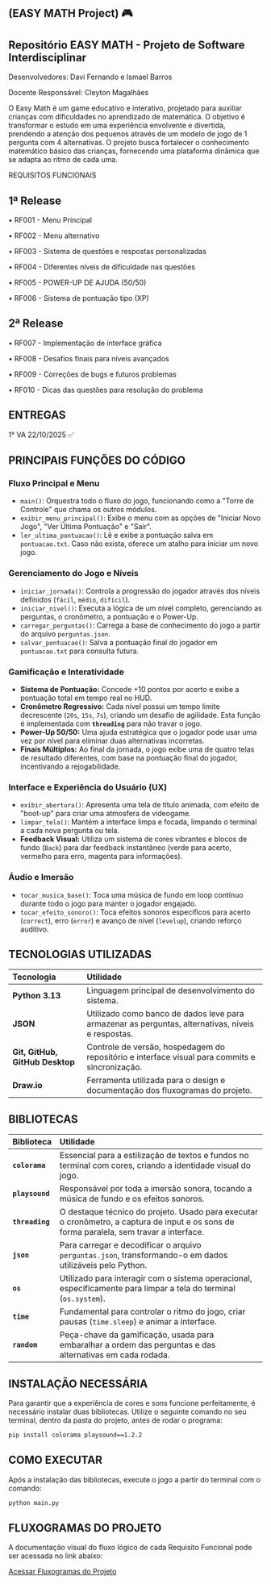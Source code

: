 ## (EASY MATH Project) 🎮

## Repositório EASY MATH - Projeto de Software Interdisciplinar

Desenvolvedores: Davi Fernando e Ismael Barros

Docente Responsável: Cleyton Magalhães

O Easy Math é um game educativo e interativo, projetado para auxiliar crianças com dificuldades no aprendizado de matemática.
O objetivo é transformar o estudo em uma experiência envolvente e divertida, 
prendendo a atenção dos pequenos através de um modelo de jogo de 1 pergunta com 4 alternativas.
O projeto busca fortalecer o conhecimento matemático básico das crianças, fornecendo uma plataforma dinâmica que se adapta ao ritmo de cada uma.

REQUISITOS FUNCIONAIS

## 1ª Release

• RF001 - Menu Principal 

• RF002 - Menu alternativo

• RF003 - Sistema de questões e respostas personalizadas

• RF004 - Diferentes níveis de dificuldade nas questões

• RF005 - POWER-UP DE AJUDA (50/50)

• RF006 - Sistema de pontuação tipo (XP)

## 2ª Release

• RF007 - Implementação de interface gráfica

• RF008 - Desafios finais para níveis avançados

• RF009 - Correções de bugs e futuros problemas

• RF010 - Dicas das questões para resolução do problema


## ENTREGAS 

1° VA 22/10/2025 ✅ 

## PRINCIPAIS FUNÇÕES DO CÓDIGO

### Fluxo Principal e Menu

-   `main()`: Orquestra todo o fluxo do jogo, funcionando como a "Torre de Controle" que chama os outros módulos.
-   `exibir_menu_principal()`: Exibe o menu com as opções de "Iniciar Novo Jogo", "Ver Última Pontuação" e "Sair".
-   `ler_ultima_pontuacao()`: Lê e exibe a pontuação salva em `pontuacao.txt`. Caso não exista, oferece um atalho para iniciar um novo jogo.

### Gerenciamento do Jogo e Níveis

-   `iniciar_jornada()`: Controla a progressão do jogador através dos níveis definidos (`fácil`, `médio`, `difícil`).
-   `iniciar_nivel()`: Executa a lógica de um nível completo, gerenciando as perguntas, o cronômetro, a pontuação e o Power-Up.
-   `carregar_perguntas()`: Carrega a base de conhecimento do jogo a partir do arquivo `perguntas.json`.
-   `salvar_pontuacao()`: Salva a pontuação final do jogador em `pontuacao.txt` para consulta futura.

### Gamificação e Interatividade

-   **Sistema de Pontuação:** Concede +10 pontos por acerto e exibe a pontuação total em tempo real no HUD.
-   **Cronômetro Regressivo:** Cada nível possui um tempo limite decrescente (`20s`, `15s`, `7s`), criando um desafio de agilidade. Esta função é implementada com **`threading`** para não travar o jogo.
-   **Power-Up 50/50:** Uma ajuda estratégica que o jogador pode usar uma vez por nível para eliminar duas alternativas incorretas.
-   **Finais Múltiplos:** Ao final da jornada, o jogo exibe uma de quatro telas de resultado diferentes, com base na pontuação final do jogador, incentivando a rejogabilidade.

### Interface e Experiência do Usuário (UX)

-   `exibir_abertura()`: Apresenta uma tela de título animada, com efeito de "boot-up" para criar uma atmosfera de videogame.
-   `limpar_tela()`: Mantém a interface limpa e focada, limpando o terminal a cada nova pergunta ou tela.
-   **Feedback Visual:** Utiliza um sistema de cores vibrantes e blocos de fundo (`Back`) para dar feedback instantâneo (verde para acerto, vermelho para erro, magenta para informações).

### Áudio e Imersão

-   `tocar_musica_base()`: Toca uma música de fundo em loop contínuo durante todo o jogo para manter o jogador engajado.
-   `tocar_efeito_sonoro()`: Toca efeitos sonoros específicos para acerto (`correct`), erro (`error`) e avanço de nível (`levelup`), criando reforço auditivo.

## TECNOLOGIAS UTILIZADAS

| Tecnologia                  | Utilidade                                                                                    |
| :-------------------------- | :------------------------------------------------------------------------------------------- |
| **Python 3.13** | Linguagem principal de desenvolvimento do sistema.                                           |
| **JSON** | Utilizado como banco de dados leve para armazenar as perguntas, alternativas, níveis e respostas. |
| **Git, GitHub, GitHub Desktop** | Controle de versão, hospedagem do repositório e interface visual para commits e sincronização. |
| **Draw.io** | Ferramenta utilizada para o design e documentação dos fluxogramas do projeto.                |

## BIBLIOTECAS

| Biblioteca   | Utilidade                                                                                                                    |
| :----------- | :--------------------------------------------------------------------------------------------------------------------------- |
| **`colorama`** | Essencial para a estilização de textos e fundos no terminal com cores, criando a identidade visual do jogo.                  |
| **`playsound`** | Responsável por toda a imersão sonora, tocando a música de fundo e os efeitos sonoros.                                       |
| **`threading`** | O destaque técnico do projeto. Usado para executar o cronômetro, a captura de input e os sons de forma paralela, sem travar a interface. |
| **`json`** | Para carregar e decodificar o arquivo `perguntas.json`, transformando-o em dados utilizáveis pelo Python.                     |
| **`os`** | Utilizado para interagir com o sistema operacional, especificamente para limpar a tela do terminal (`os.system`).            |
| **`time`** | Fundamental para controlar o ritmo do jogo, criar pausas (`time.sleep`) e animar a interface.                                |
| **`random`** | Peça-chave da gamificação, usada para embaralhar a ordem das perguntas e das alternativas em cada rodada.                      |

## INSTALAÇÃO NECESSÁRIA

Para garantir que a experiência de cores e sons funcione perfeitamente, é necessário instalar duas bibliotecas. Utilize o seguinte comando no seu terminal, dentro da pasta do projeto, antes de rodar o programa:

```bash
pip install colorama playsound==1.2.2
```

## COMO EXECUTAR

Após a instalação das bibliotecas, execute o jogo a partir do terminal com o comando:

```bash
python main.py
```

## FLUXOGRAMAS DO PROJETO

A documentação visual do fluxo lógico de cada Requisito Funcional pode ser acessada no link abaixo:

[Acessar Fluxogramas do Projeto](https://drive.google.com/drive/folders/1aC-CnkMrmFKynfO_pQoCciapgDVbFtEl?usp=drive_link)
